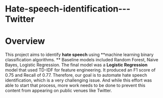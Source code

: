 # Hate-speech-identification---Twitter
# Overview

This project aims to identify **hate speech** using **machine learning binary classification algorithms.
** Baseline models included Random Forest, Naive Bayes, Logistic Regression. The final model was a **Logistic Regression** model that used TD-IDF for feature engineering.
It produced an F1 score of 0.75 and Recall of 0.77. Therefore, our goal is to automate hate speech identification, which is a very challenging issue. And while this effort was able to start that process, more work needs to be done to prevent this content from appearing on public venues like Twitter.
